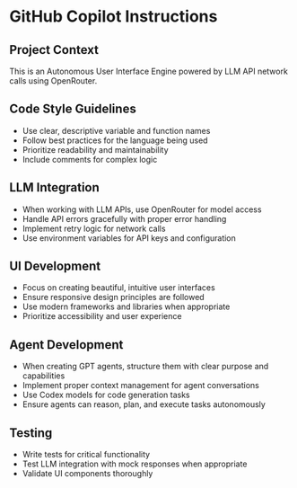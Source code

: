 # GitHub Copilot Instructions

## Project Context
This is an Autonomous User Interface Engine powered by LLM API network calls using OpenRouter.

## Code Style Guidelines
- Use clear, descriptive variable and function names
- Follow best practices for the language being used
- Prioritize readability and maintainability
- Include comments for complex logic

## LLM Integration
- When working with LLM APIs, use OpenRouter for model access
- Handle API errors gracefully with proper error handling
- Implement retry logic for network calls
- Use environment variables for API keys and configuration

## UI Development
- Focus on creating beautiful, intuitive user interfaces
- Ensure responsive design principles are followed
- Use modern frameworks and libraries when appropriate
- Prioritize accessibility and user experience

## Agent Development
- When creating GPT agents, structure them with clear purpose and capabilities
- Implement proper context management for agent conversations
- Use Codex models for code generation tasks
- Ensure agents can reason, plan, and execute tasks autonomously

## Testing
- Write tests for critical functionality
- Test LLM integration with mock responses when appropriate
- Validate UI components thoroughly
